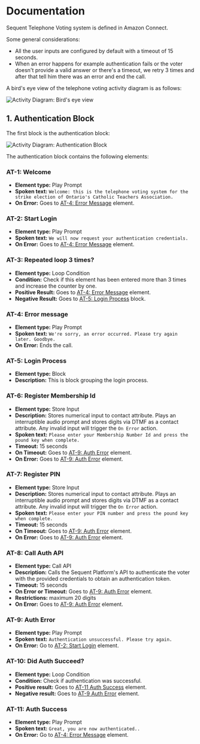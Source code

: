 # Documentation

Sequent Telephone Voting system is defined in Amazon Connect.

Some general considerations:
- All the user inputs are configured by default with a timeout of 15 seconds.
- When an error happens for example authentication fails or the voter doesn't provide a valid answer or there's a timeout, we retry 3 times and after that tell him there was an error and end the call.

A bird's eye view of the telephone voting activity diagram is as follows:

![Activity Diagram: Bird's eye view](http://www.plantuml.com/plantuml/proxy?src=https://raw.githubusercontent.com/sequentech/ivr-lambdas/main/doc/activity-diagram-birds-eye-view.puml)

## 1. Authentication Block

The first block is the authentication block:

![Activity Diagram: Authentication Block](http://www.plantuml.com/plantuml/proxy?src=https://raw.githubusercontent.com/sequentech/ivr-lambdas/main/doc/activity-diagram-authentication-block.puml)

The authentication block contains the following elements:

### AT-1: Welcome

- **Element type:** Play Prompt
- **Spoken text:** `Welcome: this is the telephone voting system for the  strike election of Ontario's Catholic Teachers Association.`
- **On Error:** Goes to [AT-4: Error Message](#at-4-error-message) element.

### AT-2: Start Login

- **Element type:** Play Prompt
- **Spoken text:** `We will now request your authentication credentials.`
- **On Error:** Goes to [AT-4: Error Message](#at-4-error-message) element.

### AT-3: Repeated loop 3 times?

- **Element type:** Loop Condition
- **Condition:** Check if this element has been entered more than 3 times and increase the counter by one.
- **Positive Result:** Goes to [AT-4: Error Message](#at-4-error-message) element.
- **Negative Result:** Goes to [AT-5: Login Process](#at-5-login-process) block.

### AT-4: Error message

- **Element type:** Play Prompt
- **Spoken text:** `We're sorry, an error occurred. Please try again later. Goodbye.`
- **On Error:** Ends the call.

### AT-5: Login Process

- **Element type:** Block
- **Description:** This is block grouping the login process.

### AT-6: Register Membership Id

- **Element type:** Store Input
- **Description:** Stores numerical input to contact attribute. Plays an interruptible audio prompt and stores digits via DTMF as a contact attribute. Any invalid input will trigger the `On Error` action.
- **Spoken text:** `Please enter your Membership Number Id and press the pound key when complete.`
- **Timeout:** 15 seconds
- **On Timeout:** Goes to [AT-9: Auth Error](#at-9-auth-error) element.
- **On Error:** Goes to [AT-9: Auth Error](#at-9-auth-error) element.

### AT-7: Register PIN

- **Element type:** Store Input
- **Description:** Stores numerical input to contact attribute. Plays an interruptible audio prompt and stores digits via DTMF as a contact attribute. Any invalid input will trigger the `On Error` action.
- **Spoken text:** `Please enter your PIN number and press the pound key when complete.`
- **Timeout:** 15 seconds
- **On Timeout:** Goes to [AT-9: Auth Error](#at-9-auth-error) element.
- **On Error:** Goes to [AT-9: Auth Error](#at-9-auth-error) element.

### AT-8: Call Auth API

- **Element type:** Call API
- **Description:**  Calls the Sequent Platform's API to authenticate the voter with the provided credentials to obtain an authentication token.
- **Timeout:** 15 seconds
- **On Error or Timeout:** Goes to [AT-9: Auth Error](#at-9-auth-error) element.
- **Restrictions:** maximum 20 digits
- **On Error:** Goes to [AT-9: Auth Error](#at-9-auth-error) element.

### AT-9: Auth Error

- **Element type:** Play Prompt
- **Spoken text:** `Authentication unsuccessful. Please try again.`
- **On Error:** Go to [AT-2: Start Login](#at-2-start-login) element.

### AT-10: Did Auth Succeed?

- **Element type:** Loop Condition
- **Condition:** Check if authentication was successful.
- **Positive result:** Goes to [AT-11 Auth Success](#at-11-auth-success) element.
- **Negative result:** Goes to [AT-9 Auth Error](#at-9-auth-error) element.

### AT-11: Auth Success

- **Element type:** Play Prompt
- **Spoken text:** `Great, you are now authenticated..`
- **On Error:** Go to [AT-4: Error Message](#at-4-error-message) element.

<!--
We use plantuml diagrams as explained in https://github.com/Zingam/UML-in-Markdown
with images generated from files like:
![Class Diagram](http://www.plantuml.com/plantuml/proxy?src=https://raw.githubusercontent.com/sequentech/ivr-lambdas/master/doc/diagram-example.puml)
-->